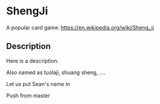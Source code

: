 # ShengJi
A popular card game: https://en.wikipedia.org/wiki/Sheng_ji

## Description
Here is a description.

Also named as tuolaji, shuang sheng, ....

Let us put Sean's name in

Push from master

